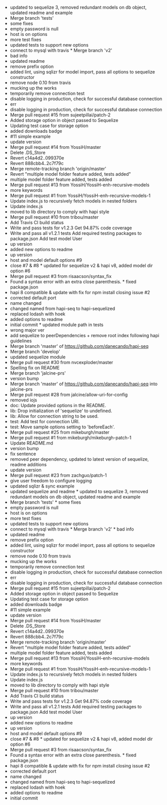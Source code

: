   * updated to sequelize 3, removed redundant models on db object, updated readme and example
  * Merge branch 'tests'
  * some fixes
  * empty password is null
  * host is on options
  * more test fixes
  * updated tests to support new options
  * connect to mysql with travis  * Merge branch 'v2'
  * bad info
  * updated readme
  * remove prefix option
  * added lint, using sqlizr for model import, pass all options to sequelize constructor
  * remove node 0.10 from travis
  * mucking up the works
  * temporarily remove connection test
  * disable logging in production, check for successful database connection
  * err
  * disable logging in production, check for successful database connection
  * Merge pull request #15 from sujeetpillai/patch-2
  * Added storage option in object passed to Sequelize
  * Updating test case for storage option
  * added downloads badge
  * #11 simple example
  * update version
  * Merge pull request #14 from YossiH/master
  * Delete .DS_Store
  * Revert c14a4d2..099370e
  * Revert 888cbb4..2c7f79c
  * Merge remote-tracking branch 'origin/master'
  * Revert "multiple model folder feature added, tests added"
  * multiple model folder feature added, tests added
  * Merge pull request #13 from YossiH/YossiH-enh-recursive-models
  * more keywords
  * Merge pull request #1 from YossiH/YossiH-enh-recursive-models-1
  * Update index.js to recursively fetch models in nested folders
  * Update index.js
  * moved to lib directory to comply with hapi style
  * Merge pull request #10 from tribou/master
  * Add Travis CI build status
  * Write and pass tests for v1.2.3 Get 94.87% code coverage
  * Write and pass all v1.2.1 tests Add required testing packages to package.json Add test model User
  * up version
  * added new options to readme
  * up version
  * host and model default options #9
  * close #7 & #8  * updated for sequelize v2 & hapi v8, added model dir option #6
  * Merge pull request #3 from risaacson/syntax_fix
  * Found a syntax error with an extra close parenthesis.  * fixed package.json
  * hapi 8 compatible & update with fix for npm install closing issue #2
  * corrected default port
  * name changed
  * changed named from hapi-seq to hapi-sequelized
  * replaced lodash with hoek
  * added options to readme
  * initial commit  * updated module path in tests
  * wrong major ver
  * add sequelize to peerDependencies + remove root index following hapi guidelines
  * Merge branch 'master' of https://github.com/danecando/hapi-seq
  * Merge branch 'develop'
  * updated sequelize module
  * Merge pull request #30 from nvcexploder/master
  * Spelling fix on README
  * Merge branch 'jalcine-prs'
  * version bump
  * Merge branch 'master' of https://github.com/danecando/hapi-seq into jalcine-prs
  * Merge pull request #28 from jalcine/allow-uri-for-config
  * removed iojs
  * doc: Update provided options in the README.
  * lib: Drop initialization of 'sequelize' to undefined.
  * lib: Allow for connection string to be used.
  * test: Add test for connection URI.
  * test: Move sample options setting to 'beforeEach'.
  * Merge pull request #25 from mikeburgh/master
  * Merge pull request #1 from mikeburgh/mikeburgh-patch-1
  * Update README.md
  * version bump
  * fix sentence
  * removed peer dependency, updated to latest version of sequelize, readme additions
  * update version
  * Merge pull request #23 from zachguo/patch-1
  * give user freedom to configure logging
  * updated sqlizr & sync example
  * updated sequelize and readme  * updated to sequelize 3, removed redundant models on db object, updated readme and example
  * Merge branch 'tests'  * some fixes
  * empty password is null
  * host is on options
  * more test fixes
  * updated tests to support new options
  * connect to mysql with travis  * Merge branch 'v2'  * bad info
  * updated readme
  * remove prefix option
  * added lint, using sqlizr for model import, pass all options to sequelize constructor
  * remove node 0.10 from travis
  * mucking up the works
  * temporarily remove connection test
  * disable logging in production, check for successful database connection
  * err
  * disable logging in production, check for successful database connection
  * Merge pull request #15 from sujeetpillai/patch-2
  * Added storage option in object passed to Sequelize
  * Updating test case for storage option
  * added downloads badge
  * #11 simple example
  * update version
  * Merge pull request #14 from YossiH/master
  * Delete .DS_Store
  * Revert c14a4d2..099370e
  * Revert 888cbb4..2c7f79c
  * Merge remote-tracking branch 'origin/master'
  * Revert "multiple model folder feature added, tests added"
  * multiple model folder feature added, tests added
  * Merge pull request #13 from YossiH/YossiH-enh-recursive-models
  * more keywords
  * Merge pull request #1 from YossiH/YossiH-enh-recursive-models-1
  * Update index.js to recursively fetch models in nested folders
  * Update index.js
  * moved to lib directory to comply with hapi style
  * Merge pull request #10 from tribou/master
  * Add Travis CI build status
  * Write and pass tests for v1.2.3 Get 94.87% code coverage
  * Write and pass all v1.2.1 tests Add required testing packages to package.json Add test model User
  * up version
  * added new options to readme
  * up version
  * host and model default options #9
  * close #7 & #8  * updated for sequelize v2 & hapi v8, added model dir option #6
  * Merge pull request #3 from risaacson/syntax_fix
  * Found a syntax error with an extra close parenthesis.  * fixed package.json
  * hapi 8 compatible & update with fix for npm install closing issue #2
  * corrected default port
  * name changed
  * changed named from hapi-seq to hapi-sequelized
  * replaced lodash with hoek
  * added options to readme
  * initial commit
